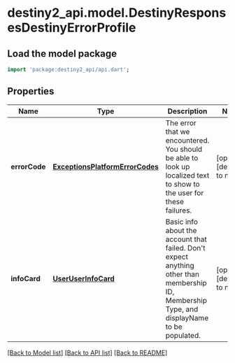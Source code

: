 # destiny2_api.model.DestinyResponsesDestinyErrorProfile

## Load the model package
```dart
import 'package:destiny2_api/api.dart';
```

## Properties
Name | Type | Description | Notes
------------ | ------------- | ------------- | -------------
**errorCode** | [**ExceptionsPlatformErrorCodes**](ExceptionsPlatformErrorCodes.md) | The error that we encountered. You should be able to look up localized text to show to the user for these failures. | [optional] [default to null]
**infoCard** | [**UserUserInfoCard**](UserUserInfoCard.md) | Basic info about the account that failed. Don&#39;t expect anything other than membership ID, Membership Type, and displayName to be populated. | [optional] [default to null]

[[Back to Model list]](../README.md#documentation-for-models) [[Back to API list]](../README.md#documentation-for-api-endpoints) [[Back to README]](../README.md)


